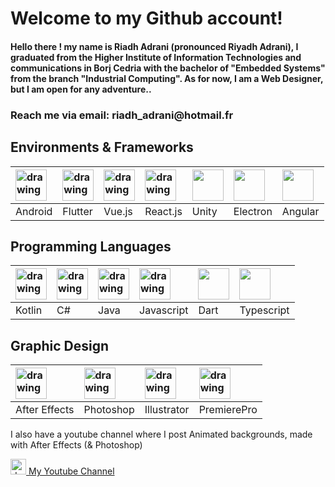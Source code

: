 # Welcome to my Github account!

<h4>Hello there ! my name is Riadh Adrani (pronounced Riyadh Adrani), I graduated from the Higher Institute of Information Technologies and communications in Borj Cedria with the bachelor of "Embedded Systems" from the branch "Industrial Computing". As for now, I am a Web Designer, but I am open for any adventure..</h4>

<h3>Reach me via email: riadh_adrani@hotmail.fr</h3> 

## Environments & Frameworks

|<img src="https://2.bp.blogspot.com/-tzm1twY_ENM/XlCRuI0ZkRI/AAAAAAAAOso/BmNOUANXWxwc5vwslNw3WpjrDlgs9PuwQCLcBGAsYHQ/s1600/pasted%2Bimage%2B0.png" alt="drawing" width="50"/>      |<img src="https://flutter.dev/assets/images/shared/brand/flutter/logo/flutter-mono-81x100.png" alt="drawing" width="50" />|<img src="https://vuejs.org/images/logo.svg" alt="drawing" width="50" />| <img src="https://cdn.iconscout.com/icon/free/png-256/react-1-282599.png" alt="drawing" width="50"/> | <img src="https://cdn0.iconfinder.com/data/icons/web-social-and-folder-icons/512/Unity_3D.png" width="50">| <img src="https://www.vectorlogo.zone/logos/electronjs/electronjs-icon.svg" width="50">|<img src="https://angular.io/assets/images/logos/angular/angular.svg" width="50">
| :------------ | :----------- |:----------- |:----------- |:-----------|:----------|:----------|
| Android|Flutter|Vue.js|React.js|Unity|Electron|Angular|

## Programming Languages
          
|<img src="https://cdn.worldvectorlogo.com/logos/kotlin-1.svg" alt="drawing" width="50"/>|<img src="https://cdnlogo.com/logos/c/27/c.svg" alt="drawing" width="50" />      | <img src="https://cdn.worldvectorlogo.com/logos/java.svg" alt="drawing" width="50" />| <img src="https://upload.wikimedia.org/wikipedia/commons/thumb/9/99/Unofficial_JavaScript_logo_2.svg/480px-Unofficial_JavaScript_logo_2.svg.png" alt="drawing" width="50"/> | <img src="https://avatars1.githubusercontent.com/u/1609975?s=200&v=4" width="50">| <img src="https://cdn.worldvectorlogo.com/logos/typescript.svg" width="50">|
| :------------ | :----------- |:----------- |:----------- |:-----------|:-----------|
| Kotlin|C#|Java|Javascript|Dart|Typescript|

## Graphic Design

|<img src="https://upload.wikimedia.org/wikipedia/commons/thumb/c/cb/Adobe_After_Effects_CC_icon.svg/1051px-Adobe_After_Effects_CC_icon.svg.png" alt="drawing" width="50"/>      |<img src="https://upload.wikimedia.org/wikipedia/commons/thumb/a/af/Adobe_Photoshop_CC_icon.svg/1051px-Adobe_Photoshop_CC_icon.svg.png" alt="drawing" width="50" />|<img src="https://upload.wikimedia.org/wikipedia/commons/thumb/f/fb/Adobe_Illustrator_CC_icon.svg/1051px-Adobe_Illustrator_CC_icon.svg.png" alt="drawing" width="50" />| <img src="https://upload.wikimedia.org/wikipedia/commons/thumb/4/40/Adobe_Premiere_Pro_CC_icon.svg/1200px-Adobe_Premiere_Pro_CC_icon.svg.png" alt="drawing" width="50"/> |
| :------------ | :----------- |:----------- |:----------- |
|After Effects|Photoshop|Illustrator|PremierePro|

I also have a youtube channel where I post Animated backgrounds, made with After Effects (& Photoshop)

<a href="https://www.youtube.com/c/AdraniRiadh/" target="_blank"><img src="https://yt3.ggpht.com/ytc/AKedOLTuwDHV9_TkGaq9KGJ0a3B1GIgRqmEFouewFQfM=s88-c-k-c0x00ffffff-no-rj" alt="drawing" width="25"/> My Youtube Channel</a>
